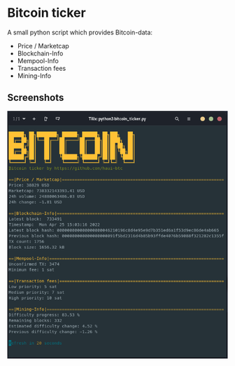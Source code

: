 # Bitcoin ticker

A small python script which provides Bitcoin-data:
- Price / Marketcap
- Blockchain-Info
- Mempool-Info
- Transaction fees
- Mining-Info

## Screenshots

![App Screenshot](https://github.com/haui-btc/Bitcoin_ticker/blob/main/screenshot.png?raw=true)
